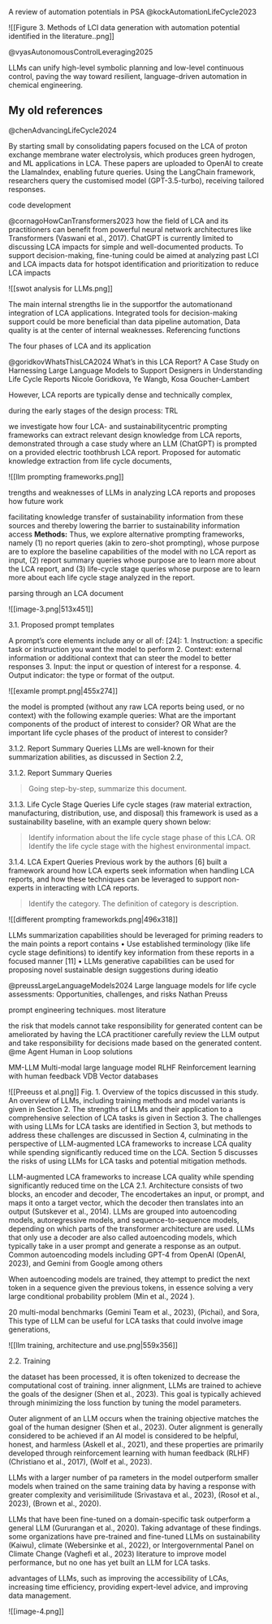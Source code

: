 
A review of automation potentials in PSA
@kockAutomationLifeCycle2023


![[Figure 3. Methods of LCI data generation with automation potential identified in the literature..png]]




@vyasAutonomousControlLeveraging2025

LLMs can unify high-level symbolic planning and low-level continuous control, paving the way toward resilient, language-driven automation in chemical engineering.



My old references
----
@chenAdvancingLifeCycle2024

By starting small by consolidating papers focused on the LCA of proton exchange membrane water electrolysis, which produces green hydrogen, and ML applications in LCA. These papers are uploaded to OpenAI to create the LlamaIndex, enabling future queries. Using the LangChain framework, researchers query the customised model (GPT-3.5-turbo), receiving tailored responses.

code development


@cornagoHowCanTransformers2023
how the field of LCA and its practitioners can benefit from powerful neural network architectures like Transformers (Vaswani et al., 2017).
ChatGPT is currently limited to discussing LCA impacts for simple and well-documented products.
To support decision-making, fine-tuning could be aimed at analyzing past LCI and LCA impacts data for hotspot identification and prioritization to reduce LCA impacts

![[swot analysis for LLMs.png]]

The main internal strengths lie in the supportfor the automationand integration of LCA applications. Integrated tools for decision-making support could be more beneficial than data pipeline automation,
Data quality is at the center of internal weaknesses. Referencing functions

The four phases of LCA and its application


@goridkovWhatsThisLCA2024
What’s in this LCA Report? A Case Study on Harnessing Large Language Models to Support Designers in Understanding Life Cycle Reports Nicole Goridkova, Ye Wangb, Kosa Goucher-Lambert

However, LCA reports are typically dense and technically complex,

during the early stages of the design process: TRL

we investigate how four LCA- and sustainabilitycentric prompting frameworks can extract relevant design knowledge from LCA reports, demonstrated through a case study where an LLM (ChatGPT) is prompted on a provided electric toothbrush LCA report.
Proposed for automatic knowledge extraction from life cycle documents,

![[llm prompting frameworks.png]]


trengths and weaknesses of LLMs in analyzing LCA reports and proposes how future work

facilitating knowledge transfer of sustainability information from these sources and thereby lowering the barrier to sustainability information access
**Methods:**
Thus, we explore alternative prompting frameworks, namely (1) no report queries (akin to zero-shot prompting), whose purpose are to explore the baseline capabilities of the model with no LCA report as input, (2) report summary queries whose purpose are to learn more about the LCA report, and (3) life-cycle stage queries whose purpose are to learn more about each life cycle stage analyzed in the report.

parsing through an LCA document

![[image-3.png|513x451]]


3.1. Proposed prompt templates

A prompt’s core elements include any or all of: [24]: 1. Instruction: a specific task or instruction you want the model to perform 2. Context: external information or additional context that can steer the model to better responses 3. Input: the input or question of interest for a response. 4. Output indicator: the type or format of the output.

![[examle prompt.png|455x274]]

the model is prompted (without any raw LCA reports being used, or no context) with the following example queries: What are the important components of the product of interest to consider? OR What are the important life cycle phases of the product of interest to consider?

3.1.2. Report Summary Queries LLMs are well-known for their summarization abilities, as discussed in Section 2.2,

3.1.2. Report Summary Queries
> Going step-by-step, summarize this document.

3.1.3. Life Cycle Stage Queries Life cycle stages (raw material extraction, manufacturing, distribution, use, and disposal)
this framework is used as a sustainability baseline, with an example query shown below:
> Identify information about the life cycle stage phase of this LCA. OR Identify the life cycle stage with the highest environmental impact.

3.1.4. LCA Expert Queries Previous work by the authors [6] built a framework around how LCA experts seek information when handling LCA reports, and how these techniques can be leveraged to support non-experts in interacting with LCA reports.

> Identify the category. The definition of category is description.

![[different prompting frameworkds.png|496x318]]

LLMs summarization capabilities should be leveraged for priming readers to the main points a report contains • Use established terminology (like life cycle stage definitions) to identify key information from these reports in a focused manner [11] • LLMs generative capabilities can be used for proposing novel sustainable design suggestions during ideatio


@preussLargeLanguageModels2024 
Large language models for life cycle assessments: Opportunities, challenges, and risks 
Nathan Preuss

prompt engineering techniques. most literature

the risk that models cannot take responsibility for generated content can be ameliorated by having the LCA practitioner carefully review the LLM output and take responsibility for decisions made based on the generated content.
@me Agent Human in Loop solutions

MM-LLM Multi-modal large language model
RLHF Reinforcement learning with human feedback
VDB Vector databases


![[Preeuss et al.png]]
Fig. 1. Overview of the topics discussed in this study. An overview of LLMs, including training methods and model variants is given in Section 2. The strengths of LLMs and their application to a comprehensive selection of LCA tasks is given in Section 3. The challenges with using LLMs for LCA tasks are identified in Section 3, but methods to address these challenges are discussed in Section 4, culminating in the perspective of LLM-augmented LCA frameworks to increase LCA quality while spending significantly reduced time on the LCA. Section 5 discusses the risks of using LLMs for LCA tasks and potential mitigation methods.


LLM-augmented LCA frameworks to increase LCA quality while spending significantly reduced time on the LCA
2.1. Architecture
consists of two blocks, an encoder and decoder,
The encodertakes an input, or prompt, and maps it onto a target vector, which the decoder then translates into an output (Sutskever et al., 2014). LLMs are grouped into autoencoding models, autoregressive models, and sequence-to-sequence models, depending on which parts of the transformer architecture are used.
LLMs that only use a decoder are also called autoencoding models, which typically take in a user prompt and generate a response as an output. Common autoencoding models including GPT-4 from OpenAI (OpenAI, 2023), and Gemini from Google among others

When autoencoding models are trained, they attempt to predict the next token in a sequence given the previous tokens, in essence solving a very large conditional probability problem (Min et al., 2024 ).

20 multi-modal benchmarks (Gemini Team et al., 2023), (Pichai), and Sora,
This type of LLM can be useful for LCA tasks that could involve image generations,

![[llm training, architecture and use.png|559x356]]

2.2. Training

the dataset has been processed, it is often tokenized to decrease the computational cost of training.
 inner alignment, LLMs are trained to achieve the goals of the designer (Shen et al., 2023). This goal is typically achieved through minimizing the loss function by tuning the model parameters.

Outer alignment of an LLM occurs when the training objective matches the goal of the human designer (Shen et al., 2023). Outer alignment is generally considered to be achieved if an AI model is considered to be helpful, honest, and harmless (Askell et al., 2021),
and these properties are primarily developed through reinforcement learning with human feedback (RLHF) (Christiano et al., 2017), (Wolf et al., 2023).


LLMs with a larger number of pa rameters in the model outperform smaller models when trained on the same training data by having a response with greater complexity and verisimilitude (Srivastava et al., 2023), (Rosoł et al., 2023), (Brown et al., 2020).

LLMs that have been fine-tuned on a domain-specific task outperform a general LLM (Gururangan et al., 2020). Taking advantage of these findings. some organizations have pre-trained and fine-tuned LLMs on sustainability (Kaiwu), climate (Webersinke et al., 2022), or Intergovernmental Panel on Climate Change (Vaghefi et al., 2023) literature to improve model performance, but no one has yet built an LLM for LCA tasks.

advantages of LLMs, such as improving the accessibility of LCAs, increasing time efficiency, providing expert-level advice, and improving data management.

![[image-4.png]]
